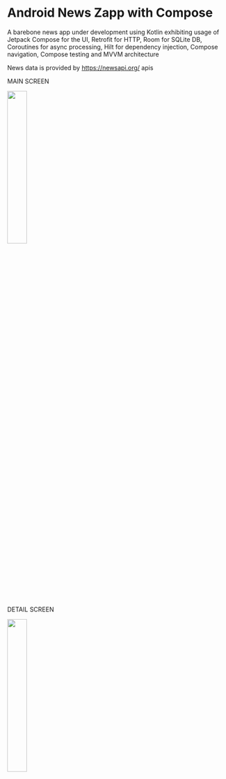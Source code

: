 # Android News Zapp with Compose

A barebone news app under development using Kotlin exhibiting usage of Jetpack Compose for the UI, Retrofit for HTTP, Room for SQLite DB, Coroutines for async processing, Hilt for dependency injection, Compose navigation, Compose testing and MVVM architecture

News data is provided by https://newsapi.org/ apis

MAIN SCREEN

<img src='https://github.com/john-uriarte/news_zapp/assets/149405805/afe18374-bd86-4fcf-9636-e30beab28f76' width='30%' height='30%'>

DETAIL SCREEN

<img src='https://github.com/john-uriarte/news_zapp/assets/149405805/e63eb37f-ed20-42d0-b1cf-5c8b2417ce8a' width='30%' height='30%'>
